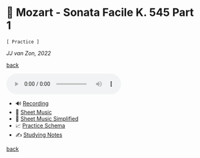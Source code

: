 🗿 Mozart - Sonata Facile K. 545 Part 1
=======================================

`[ Practice ]`

*JJ van Zon, 2022*

[back](../README.md)

<audio controls autoplay>
  <source src="recording/mozart-sonata-facile-part-1-2nd-half-recording-320kbps.mp3" type="audio/mpeg">
  Your browser does not support the audio element. <a href="recording/mozart-sonata-facile-part-1-2nd-half-recording-320kbps.mp3" download>Download file</a>
</audio>

<br/>

- 🔊 [Recording](recording/README.md)
- 🎼 [Sheet Music](sheet-music/README.md)
- 🎵 [Sheet Music Simplified](sheet-music-simplified/README.md)
- 📈 [Practice Schema](mozart-sonata-facile-part-1-practice-schema.md)
- ✍ [Studying Notes](mozart-sonata-facile-part-1-studying-notes.md)

[back](../README.md)